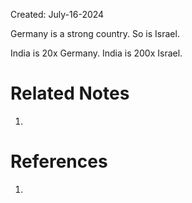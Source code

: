 Created: July-16-2024

Germany is a strong country. So is Israel.

India is 20x Germany. India is 200x Israel.

# Related Notes

1. 
# References

1. 